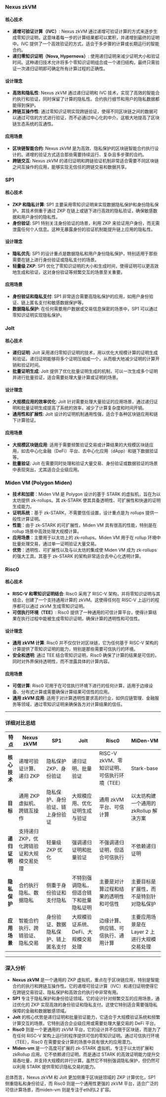 ### **Nexus zkVM**

#### 核心技术

- **递增可验证计算（IVC）**: Nexus zkVM 通过递增可验证计算的方式来逐步生成零知识证明，这意味着每一步的计算结果都可以累积，并递增到最终的证明中。IVC 提供了一个高效验证的方式，适合于多步骤的计算或长期运行的智能合约。
- **递归零知识证明（Nova, Hypernova）**: 使用递归证明来减少证明大小和验证时间。这种递归技术允许将多个零知识证明组合成一个递归结构，最终只需验证一次递归证明即可确定所有计算过程的正确性。

#### 设计理念

- **高效和隐私性**: Nexus zkVM 通过递归证明和 IVC 技术，实现了高效的智能合约执行和验证，同时保留了计算的隐私性。合约执行细节和用户的隐私数据都能得到保护。
- **跨链互操作性**: 通过零知识证明实现跨链验证，使得不同区块链之间的数据可以通过可信的方式进行验证，而不必通过中心化的中介。这极大地提高了区块链生态系统的互通性。

#### 应用场景

- **区块链智能合约**: Nexus zkVM 是为高效、隐私保护的区块链智能合约执行设计的。递增的验证方式适合那些需要持续运行、复杂且多步骤的合约。
- **跨链交互**: Nexus zkVM 的递归证明和跨链验证机制非常适合需要不同区块链之间互操作的应用，能够实现无信任的跨链交易和数据共享。

###  **SP1**

#### 核心技术

- **ZKP 和隐私计算**: SP1 主要采用零知识证明来实现数据隐私保护和身份隐私保护。其技术侧重于通过 ZKP 在链上或链下进行高效的隐私验证，确保敏感数据和用户身份的隐私性。
- **身份验证**: SP1 特别关注身份验证的场景，利用 ZKP 来验证用户身份，而无需泄露任何个人信息。这种无暴露身份的验证机制能提升链上应用的隐私性。

#### 设计理念

- **隐私优先**: SP1 的设计重点是数据隐私和用户身份隐私保护，特别适用于那些需要在链上进行身份验证或隐私支付的场景。
- **轻量级 ZKP**: SP1 优化了零知识证明的大小和生成时间，使得证明可以更高效地生成和验证，这对身份验证等频繁交互的场景至关重要。

#### 应用场景

- **身份验证和隐私支付**: SP1 非常适合需要高隐私保护的应用，如用户身份验证、链上匿名支付和敏感数据保护等。
- **数据隐私保护**: 在任何需要用户数据或交易信息保密的场景中，SP1 可以通过零知识证明实现隐私保护。

### **Jolt**

#### 核心技术

- **递归证明**: Jolt 采用递归零知识证明的技术，用以优化大规模计算的证明生成和验证。递归证明能够将多个证明压缩成一个，从而极大地减少证明的计算开销和验证时间。
- **批量证明生成**: Jolt 提供了优化批量证明生成的机制，可以一次生成多个证明并进行批量验证，适合需要处理大量计算或证明的场景。

#### 设计理念

- **大规模应用的效率优化**: Jolt 针对需要处理大量验证的应用场景，通过递归证明和批量证明生成提高了系统的效率，减少了计算复杂度和时间开销。
- **通用性和扩展性**: Jolt 设计的证明机制通用性强，适合于各种区块链应用和链下计算验证。

#### 应用场景

- **大规模区块链应用**: 适用于需要频繁验证交易或计算结果的大规模区块链应用，如去中心化金融（DeFi）平台、去中心化应用（dApp）和链下数据验证等。
- **批量验证**: Jolt 在需要同时处理和验证大量交易、身份验证或数据验证的场景中表现突出，尤其适合企业级应用。



### **Miden VM (Polygon Miden)**

- **技术和加密**：Miden VM 是 Polygon 设计的基于 STARK 的虚拟机，旨在为以太坊提供 zk-rollups。其 zk-STARK 使其具备透明性、可扩展性和快速的证明生成能力。
- **证明系统**：基于 zk-STARK，不需要信任设置，设计重点是为 rollups 提供一般性计算证明。
- **性能**：由于 zk-STARK 的可扩展性，Miden VM 具有很高的性能，特别是在 rollup 场景中高效处理大规模计算。
- **应用场景**：主要用于以太坊上的 zk-rollups。Miden VM 用于在 rollup 环境中批量处理交易，通过单一证明验证大量交易。
- **优势**：透明性、可扩展性以及与以太坊的集成使 Miden VM 成为 zk-rollups 的强大工具。其基于 zk-STARK 的架构非常适合去中心化透明计算。



### **Risc0**

#### 核心技术

- **RISC-V 和零知识证明结合**: Risc0 采用了 RISC-V 架构，并将零知识证明与其结合，创建了一个支持通用计算的 zkVM。这使得任何在 RISC-V 上运行的程序都可以通过 zkVM 生成零知识证明。
- **可信执行环境（TEE）**: Risc0 提供了一种通用的可信计算平台，使得计算结果在执行过程中能被生成零知识证明，确保计算的透明性和可信性。

#### 设计理念

- **通用 zkVM 计算**: Risc0 并不仅仅针对区块链，它为任何基于 RISC-V 架构的计算提供了零知识证明的能力，特别是那些需要可信执行的环境。
- **安全和透明**: 通过 TEE 结合零知识证明，Risc0 确保了计算的结果是可信的，同时对外界保持透明性，而不泄露具体的计算内容。

#### 应用场景

- **可信计算**: Risc0 可用于在可信执行环境下进行的任何计算，适用于边缘设备、分布式计算或需要确保计算结果可信性的应用。
- **通用 zkVM 应用**: 适用于对计算透明性要求高的行业，如供应链管理、金融服务等领域，通过零知识证明来确保各方对计算结果的信任。

------

### **详细对比总结**

| 特点         | **Nexus zkVM**                             | **SP1**                              | **Jolt**                                 | **Risc0**                                    | **MiDen-VM**                                  |
| ------------ | ------------------------------------------ | ------------------------------------ | ---------------------------------------- | -------------------------------------------- | --------------------------------------------- |
| **核心技术** | 递增可验证计算、递归 ZKP                   | 隐私保护 ZKP、身份验证               | 递归证明、批量验证                       | RISC-V zkVM、零知识证明、可信执行环境（TEE） | Stark-base                                    |
| **目标**     | 通用 ZKP 虚拟机、跨链互操作                | 隐私保护、身份验证、链上身份验证     | 大规模应用、优化证明生成与验证           | 通用 zkVM 平台、可信计算                     | 以太坊构建一个通用的 zkRollup 解决方案        |
| **递归证明** | 支持递归 ZKP，优化跨链验证和大规模交易处理 | 轻量级 ZKP 优化                      | 强调递归证明和批量验证                   | 不强调递归证明，但适合可信执行               | 不依赖递归证明                                |
| **隐私保护** | 合约执行隐私、数据隐私                     | 侧重于身份验证和支付隐私             | 不特别强调隐私，但适合链下和批量隐私证明 | 主要是对计算过程和结果的透明性和可信性       | 主要目标是扩展性，而不是特别针对隐私保护      |
| **应用场景** | 智能合约执行、跨链验证、隐私交易           | 身份验证、数据隐私保护、链上匿名支付 | 大规模验证系统、DeFi、大规模交易处理     | 边缘计算、供应链、可信执行、通用计算         | 主要应用场景是在 Layer 2 上进行大规模交易处理 |

------

### **深入分析**

- **Nexus zkVM** 是一个通用的 ZKP 虚拟机，重点在于区块链应用，特别是智能合约的执行和跨链互操作性。它的递增可验证计算（IVC）和递归证明使得它在跨链交易验证、隐私保护和高效合约执行中非常有用。
- **SP1** 专注于隐私保护和身份验证领域。它的设计针对频繁交互的应用场景，通过优化的 ZKP 实现高效的身份验证和隐私支付。这使它特别适合需要强隐私保障的金融和数据敏感领域。
- **Jolt** 的核心优势是递归证明和批量验证能力，它适合于大规模验证系统和频繁计算交互的场景。它特别适合企业级应用或需要处理大量交易的 DeFi 平台。
- **Risc0** 则是一个更通用的 zkVM 平台，它的设计并不仅限于区块链，而是为了在任何 RISC-V 架构上运行的程序提供可信的零知识证明。通过可信执行环境（TEE），Risc0 在需要安全计算的场景中具有很大的应用潜力。
- **Miden-vm** 是一个高度可扩展的 zk-STARK 虚拟机，专注于以太坊扩展和 zkRollup 应用。它不依赖递归证明，而是通过 STARK 的高效证明能力提升交易吞吐量，并支持大规模的并行计算。虽然它不特别强调隐私保护，但仍然可以利用 STARK 提供零知识隐私交易的能力。

总体而言，Nexus zkVM 和 Jolt 更加侧重于区块链领域的 ZKP 计算优化，SP1 侧重隐私和身份验证，而 Risc0 则是一个通用性更强的 zkVM 平台，适合广泛的可信计算场景，而miden-vm 则是专注于eth的L2 扩容。